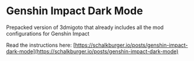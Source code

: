 # Genshin Impact Dark Mode

Prepacked version of 3dmigoto that already includes all the mod configurations for Genshin Impact

Read the instructions here: [https://schalkburger.io/posts/genshin-impact-dark-mode](https://schalkburger.io/posts/genshin-impact-dark-mode)
